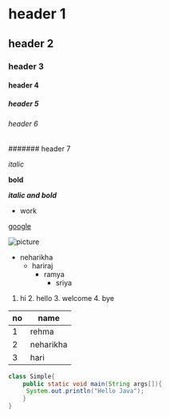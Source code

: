 # header 1
## header 2
### header 3
#### header 4
##### header 5
###### header 6
####### header 7

*italic*

**bold**

***italic and bold***

* work

[google](www.youtube.com)

![picture](https://encrypted-tbn0.gstatic.com/images?q=tbn:ANd9GcS3k95uXwUExUOnVdUcNirqmFYBuXFikQiWPw&usqp=CAU.jpg)

* neharikha
  * hariraj
    * ramya
      * sriya
1. hi
     2. hello
      3. welcome
       4. bye

no | name
-- | ----------
1  | rehma
2  | neharikha
3  | hari

```java
class Simple{  
    public static void main(String args[]){  
     System.out.println("Hello Java");  
    }  
}
```
